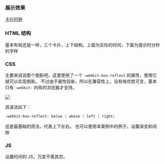 ### 展示效果

[卡片时钟](http://project-demo.ihsxu.com/card-clock/)

### HTML 结构

基本布局还是一样，三个卡片，上下结构，上面为实际的时间，下面为提示时分秒的字样

### CSS

主要来说说那个倒影吧，这里使用了一个 `-webkit-box-reflect` 的属性，使用它就可以实现倒影。
不过由于属性较新，所以在兼容性上，没有啥优势可言，基本只有 `-webkit-` 内核的浏览器才支持。

![](http://www.zyiz.net/upload/202005/09/202005091126527708.png)

其语法如下：

```css
-webkit-box-reflect: below | above | left | right;
```

这是最基础的用法，代表上下左右。
也可以使用本案例中的例子，设置渐变和间隙

### JS

设置时间的 JS，万变不离其宗。
